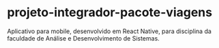 # projeto-integrador-pacote-viagens
Aplicativo para mobile, desenvolvido em React Native, para disciplina da faculdade de Análise e Desenvolvimento de Sistemas.
